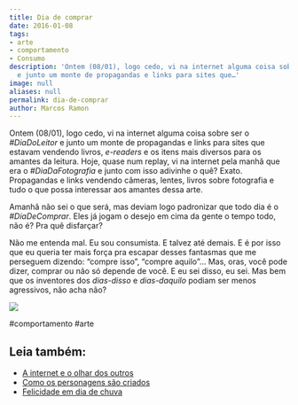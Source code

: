 ```yaml
---
title: Dia de comprar
date: 2016-01-08
tags:
- arte
- comportamento
- Consumo
description: 'Ontem (08/01), logo cedo, vi na internet alguma coisa sobre ser o #DiaDoLeitor
  e junto um monte de propagandas e links para sites que…'
image: null
aliases: null
permalink: dia-de-comprar
author: Marcos Ramon
---
```

Ontem (08/01), logo cedo, vi na internet alguma coisa sobre ser o _#DiaDoLeitor_ e junto um monte de propagandas e links para sites que estavam vendendo livros, _e-readers_ e os itens mais diversos para os amantes da leitura. Hoje, quase num replay, vi na internet pela manhã que era o _#DiaDaFotografia_ e junto com isso adivinhe o quê? Exato. Propagandas e links vendendo câmeras, lentes, livros sobre fotografia e tudo o que possa interessar aos amantes dessa arte.

Amanhã não sei o que será, mas deviam logo padronizar que todo dia é o _#DiaDeComprar_. Eles já jogam o desejo em cima da gente o tempo todo, não é? Pra quê disfarçar?

Não me entenda mal. Eu sou consumista. E talvez até demais. E é por isso que eu queria ter mais força pra escapar desses fantasmas que me perseguem dizendo: “compre isso”, “compre aquilo”… Mas, oras, você pode dizer, comprar ou não só depende de você. E eu sei disso, eu sei. Mas bem que os inventores dos _dias-disso_ e _dias-daquilo_ podiam ser menos agressivos, não acha não?

<img src="/assets/img/dia-de comprar-medium.png">


#comportamento #arte<div class="leia-tambem" markdown="1">
## Leia também:

- <a href="/a-internet-e-o-olhar-dos-outros">A internet e o olhar dos outros</a>
- <a href="/como-os-personagens-sao-criados">Como os personagens são criados</a>
- <a href="/felicidade-em-dia-de-chuva">Felicidade em dia de chuva</a>
</div>
